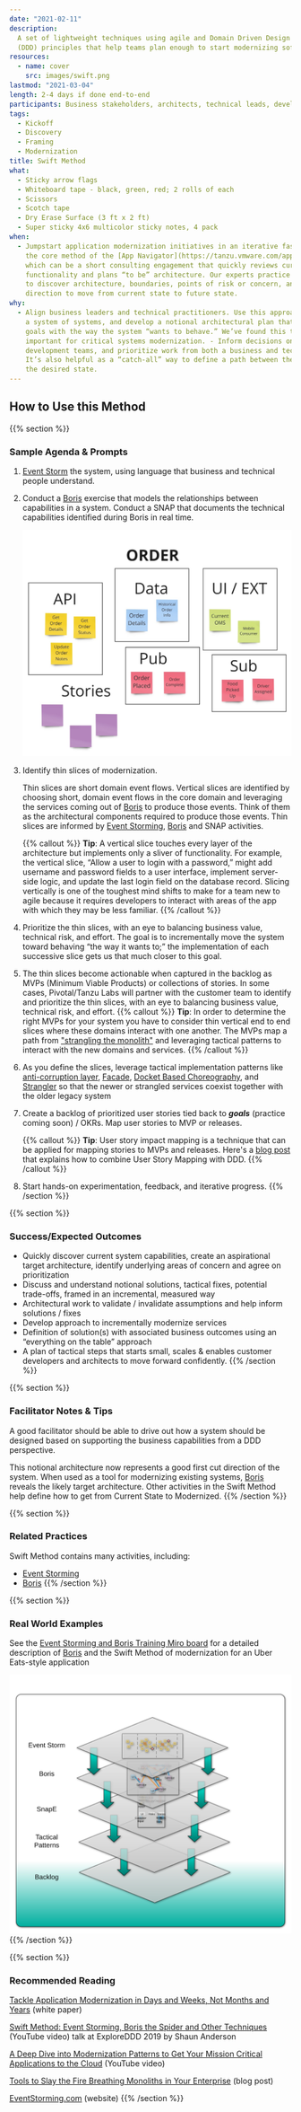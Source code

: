 ```yaml
---
date: "2021-02-11"
description:
  A set of lightweight techniques using agile and Domain Driven Design
  (DDD) principles that help teams plan enough to start modernizing software systems
resources:
  - name: cover
    src: images/swift.png
lastmod: "2021-03-04"
length: 2-4 days if done end-to-end
participants: Business stakeholders, architects, technical leads, developers
tags:
  - Kickoff
  - Discovery
  - Framing
  - Modernization
title: Swift Method
what:
  - Sticky arrow flags
  - Whiteboard tape - black, green, red; 2 rolls of each
  - Scissors
  - Scotch tape
  - Dry Erase Surface (3 ft x 2 ft)
  - Super sticky 4x6 multicolor sticky notes, 4 pack
when:
  - Jumpstart application modernization initiatives in an iterative fashion. This is
    the core method of the [App Navigator](https://tanzu.vmware.com/application-modernization),
    which can be a short consulting engagement that quickly reviews current business
    functionality and plans “to be” architecture. Our experts practice the Swift method
    to discover architecture, boundaries, points of risk or concern, and then map a
    direction to move from current state to future state.
why:
  - Align business leaders and technical practitioners. Use this approach to break down
    a system of systems, and develop a notional architectural plan that maps future
    goals with the way the system “wants to behave.” We’ve found this to be especially
    important for critical systems modernization. - Inform decisions on how to organize
    development teams, and prioritize work from both a business and technical perspective.
    It’s also helpful as a “catch-all” way to define a path between the status quo and
    the desired state.
---
```


## How to Use this Method

{{% section %}}

### Sample Agenda & Prompts

1. [Event Storm](/practices/event-storming) the system, using language that business and technical people understand.

1. Conduct a [Boris](/practices/boris) exercise that models the relationships between capabilities in a system. Conduct a SNAP that documents the technical capabilities identified during Boris in real time.

   ![SNAP analysis](images/snap.jpg)

1. Identify thin slices of modernization.

   Thin slices are short domain event flows. Vertical slices are identified by choosing short, domain event flows in the core domain and leveraging the services coming out of [Boris](/practices/boris) to produce those events. Think of them as the architectural components required to produce those events. Thin slices are informed by [Event Storming](/practices/event-storming), [Boris](/practices/boris) and SNAP activities.

   {{% callout %}}
   **Tip**: A vertical slice touches every layer of the architecture but implements only a sliver of functionality. For example, the vertical slice, “Allow a user to login with a password,” might add username and password fields to a user interface, implement server-side logic, and update the last login field on the database record. Slicing vertically is one of the toughest mind shifts to make for a team new to agile because it requires developers to interact with areas of the app with which they may be less familiar.
   {{% /callout %}}

1. Prioritize the thin slices, with an eye to balancing business value, technical risk, and effort. The goal is to incrementally move the system toward behaving “the way it wants to;” the implementation of each successive slice gets us that much closer to this goal.

1. The thin slices become actionable when captured in the backlog as MVPs (Minimum Viable Products) or collections of stories. In some cases, Pivotal/Tanzu Labs will partner with the customer team to identify and prioritize the thin slices, with an eye to balancing business value, technical risk, and effort.
   {{% callout %}}
   **Tip**: In order to determine the right MVPs for your system you have to consider thin vertical end to end slices where these domains interact with one another. The MVPs map a path from ["strangling the monolith"](https://tanzu.vmware.com/content/blog/strangling-a-monolith-by-focusing-on-roi) and leveraging tactical patterns to interact with the new domains and services.
   {{% /callout %}}

1. As you define the slices, leverage tactical implementation patterns like <a href="https://docs.microsoft.com/en-us/azure/architecture/patterns/anti-corruption-layer" target="_blank">anti-corruption layer</a>, <a href="https://en.wikipedia.org/wiki/Facade_pattern" target="_blank">Facade</a>, <a href="https://www.swiftbird.us/docket-choreography" target="_blank">Docket Based Choreography</a>, and <a href="https://martinfowler.com/bliki/StranglerFigApplication.html" target="_blank">Strangler</a> so that the newer or strangled services coexist together with the older legacy system

1. Create a backlog of prioritized user stories tied back to **_goals_** (practice coming soon) / OKRs. Map user stories to MVP or releases.

   {{% callout %}}
   **Tip**: User story impact mapping is a technique that can be applied for mapping stories to MVPs and releases. Here's a <a href="https://blog.eriksen.com.br/en/mapping-domain-knowledge" target="_blank">blog post</a> that explains how to combine User Story Mapping with DDD.
   {{% /callout %}}

1. Start hands-on experimentation, feedback, and iterative progress.
   {{% /section %}}

{{% section %}}

### Success/Expected Outcomes

- Quickly discover current system capabilities, create an aspirational target architecture, identify underlying areas of concern and agree on prioritization
- Discuss and understand notional solutions, tactical fixes, potential trade-offs, framed in an incremental, measured way
- Architectural work to validate / invalidate assumptions and help inform solutions / fixes
- Develop approach to incrementally modernize services
- Definition of solution(s) with associated business outcomes using an “everything on the table” approach
- A plan of tactical steps that starts small, scales & enables customer developers and architects to move forward confidently.
  {{% /section %}}

{{% section %}}

### Facilitator Notes & Tips

A good facilitator should be able to drive out how a system should be designed based on supporting the business capabilities from a DDD perspective.

This notional architecture now represents a good first cut direction of the system. When used as a tool for modernizing existing systems, [Boris](/practices/boris) reveals the likely target architecture. Other activities in the Swift Method help define how to get from Current State to Modernized.
{{% /section %}}

{{% section %}}

### Related Practices

Swift Method contains many activities, including:

- [Event Storming](/practices/event-storming)
- [Boris](/practices/boris)
  {{% /section %}}

{{% section %}}

### Real World Examples

See the <a href="https://miro.com/app/board/o9J_kzaSk0E=/" target="_blank">Event Storming and Boris Training Miro board</a> for a detailed description of [Boris](/practices/boris) and the Swift Method of modernization for an Uber Eats-style application

![Visual of the Swift Method's various steps and how they flow into one another](images/example-1.png)
{{% /section %}}

{{% section %}}

### Recommended Reading

<a href="https://tanzu.vmware.com/content/white-papers/tackle-application-modernization-in-days-and-weeks-not-months-and-years" target="_blank">Tackle Application Modernization in Days and Weeks, Not Months and Years</a> (white paper)

<a href="https://www.youtube.com/watch?v=7-fRtd8LUwA" target="_blank">Swift Method: Event Storming, Boris the Spider and Other Techniques</a> (YouTube video) talk at ExploreDDD 2019 by Shaun Anderson

<a href="https://www.youtube.com/watch?v=s5qeE4qii6M" target="_blank">A Deep Dive into Modernization Patterns to Get Your Mission Critical Applications to the Cloud</a> (YouTube video)

<a href="https://tanzu.vmware.com/content/slides/the-modern-family-modernizing-applications-to-pivotal-cloud-foundry-getting-out-of-the-big-ball-of-mud" target="_blank">Tools to Slay the Fire Breathing Monoliths in Your Enterprise</a> (blog post)

<a href="https://www.eventstorming.com/" target="_blank">EventStorming.com</a> (website)
{{% /section %}}
